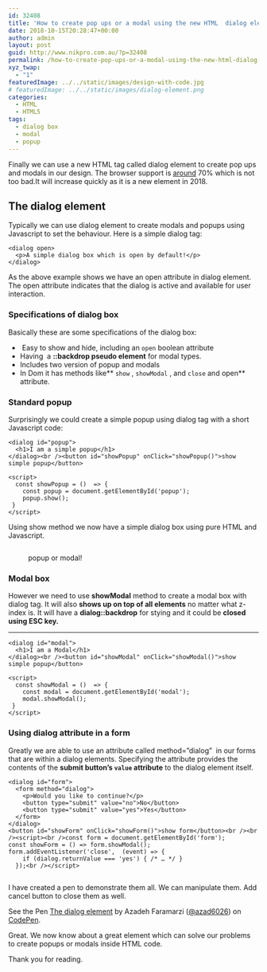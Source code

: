 ```yaml
---
id: 32408
title: 'How to create pop ups or a modal using the new HTML  dialog element'
date: 2018-10-15T20:28:47+00:00
author: admin
layout: post
guid: http://www.nikpro.com.au/?p=32408
permalink: /how-to-create-pop-ups-or-a-modal-using-the-new-html-dialog-element/
xyz_twap:
  - "1"
featuredImage: ../../static/images/design-with-code.jpg
# featuredImage: ../../static/images/dialog-element.png
categories:
  - HTML
  - HTML5
tags:
  - dialog box
  - modal
  - popup
---
```

Finally we can use a new HTML tag called dialog element to create pop ups and modals in our design. The browser support is <a href="https://caniuse.com/#search=dialog" target="_blank" rel="noopener noreferrer">around</a> 70% which is not too bad.It will increase quickly as it is a new element in 2018.

## The dialog element

Typically we can use dialog element to create modals and popups using Javascript to set the behaviour. Here is a simple dialog tag:


```
<dialog open>
  <p>A simple dialog box which is open by default!</p>
</dialog>
```


As the above example shows we have an open attribute in dialog element. The open attribute indicates that the dialog is active and available for user interaction.

### Specifications of dialog box

Basically these are some specifications of the dialog box:

  *  Easy to show and hide, including an `open` boolean attribute
  * Having  a **::backdrop pseudo element** for modal types.
  * Includes two version of popup and modals
  * In Dom it has methods like** `show` , `showModal` , and `close` and open** attribute.

### Standard popup

Surprisingly we could create a simple popup using dialog tag with a short Javascript code:


```
<dialog id="popup">
  <h1>I am a simple popup</h1>
</dialog><br /><button id="showPopup" onClick="showPopup()">show simple popup</button>

<script>
  const showPopup = ()  => { 
    const popup = document.getElementById('popup');
    popup.show();
 }
</script>
```


Using show method we now have a simple dialog box using pure HTML and Javascript.<figure class="wp-block-image">

<img src="http://www.nikpro.com.auicon-popup.png" alt="" class="wp-image-32410" srcset="http://testgatsby.localicon-popup.png 284w, http://testgatsby.localicon-popup-150x150.png 150w" sizes="(max-width: 284px) 100vw, 284px" /> <figcaption>popup or modal!</figcaption></figure> 

### Modal box

However we need to use **showModal** method to create a modal box with dialog tag. It will also **shows up on top of all elements** no matter what z-index is. It will have a **dialog::backdrop** for stying and it could be **closed using ESC key.**

****


```
<dialog id="modal">
  <h1>I am a Modal</h1>
</dialog><br /><button id="showModal" onClick="showModal()">show simple popup</button>

<script>
  const showModal = ()  => { 
    const modal = document.getElementById('modal');
    modal.showModal();
 }
</script>
```


### Using dialog attribute in a form

Greatly we are able to use an attribute called method=&#8221;dialog&#8221;  in our forms that are within a dialog elements. Specifying the attribute provides the contents of the **submit button&#8217;s `value` attribute** to the dialog element itself. 


```
<dialog id="form">
  <form method="dialog">
    <p>Would you like to continue?</p>
    <button type="submit" value="no">No</button>
    <button type="submit" value="yes">Yes</button>
  </form>
</dialog>
<button id="showForm" onClick="showForm()">show form</button><br /><br /><script><br />const form = document.getElementById('form');
const showForm = () => form.showModal();
form.addEventListener('close',  (event) => {
    if (dialog.returnValue === 'yes') { /* … */ }
  });<br /></script>


```


I have created a pen to demonstrate them all. We can manipulate them. Add cancel button to close them as well.

<p data-height="350" data-theme-id="0" data-slug-hash="WaXrZa" data-default-tab="html,result" data-user="azad6026" data-pen-title="The dialog element" class="codepen">
  See the Pen <a href="https://codepen.io/azad6026/pen/WaXrZa/">The dialog element</a> by Azadeh Faramarzi (<a href="https://codepen.io/azad6026">@azad6026</a>) on <a href="https://codepen.io">CodePen</a>.
</p>

Great. We now know about a great element which can solve our problems to create popups or modals inside HTML code. 

Thank you for reading.